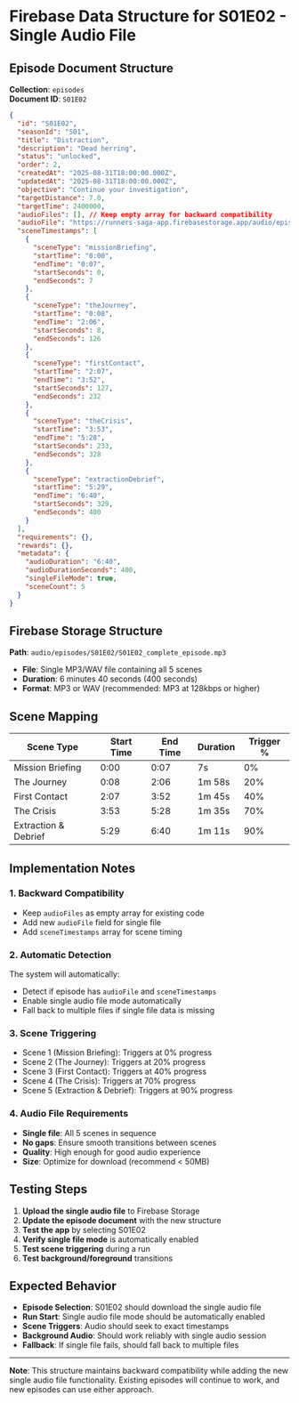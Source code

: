 # **Firebase Data Structure for S01E02 - Single Audio File**

## **Episode Document Structure**

**Collection**: `episodes`  
**Document ID**: `S01E02`

```json
{
  "id": "S01E02",
  "seasonId": "S01",
  "title": "Distraction",
  "description": "Dead herring",
  "status": "unlocked",
  "order": 2,
  "createdAt": "2025-08-31T18:00:00.000Z",
  "updatedAt": "2025-08-31T18:00:00.000Z",
  "objective": "Continue your investigation",
  "targetDistance": 7.0,
  "targetTime": 2400000,
  "audioFiles": [], // Keep empty array for backward compatibility
  "audioFile": "https://runners-saga-app.firebasestorage.app/audio/episodes/S01E02/S01E02_complete_episode.mp3",
  "sceneTimestamps": [
    {
      "sceneType": "missionBriefing",
      "startTime": "0:00",
      "endTime": "0:07",
      "startSeconds": 0,
      "endSeconds": 7
    },
    {
      "sceneType": "theJourney",
      "startTime": "0:08",
      "endTime": "2:06",
      "startSeconds": 8,
      "endSeconds": 126
    },
    {
      "sceneType": "firstContact",
      "startTime": "2:07",
      "endTime": "3:52",
      "startSeconds": 127,
      "endSeconds": 232
    },
    {
      "sceneType": "theCrisis",
      "startTime": "3:53",
      "endTime": "5:28",
      "startSeconds": 233,
      "endSeconds": 328
    },
    {
      "sceneType": "extractionDebrief",
      "startTime": "5:29",
      "endTime": "6:40",
      "startSeconds": 329,
      "endSeconds": 400
    }
  ],
  "requirements": {},
  "rewards": {},
  "metadata": {
    "audioDuration": "6:40",
    "audioDurationSeconds": 400,
    "singleFileMode": true,
    "sceneCount": 5
  }
}
```

## **Firebase Storage Structure**

**Path**: `audio/episodes/S01E02/S01E02_complete_episode.mp3`

- **File**: Single MP3/WAV file containing all 5 scenes
- **Duration**: 6 minutes 40 seconds (400 seconds)
- **Format**: MP3 or WAV (recommended: MP3 at 128kbps or higher)

## **Scene Mapping**

| Scene Type | Start Time | End Time | Duration | Trigger % |
|------------|------------|----------|----------|-----------|
| Mission Briefing | 0:00 | 0:07 | 7s | 0% |
| The Journey | 0:08 | 2:06 | 1m 58s | 20% |
| First Contact | 2:07 | 3:52 | 1m 45s | 40% |
| The Crisis | 3:53 | 5:28 | 1m 35s | 70% |
| Extraction & Debrief | 5:29 | 6:40 | 1m 11s | 90% |

## **Implementation Notes**

### **1. Backward Compatibility**
- Keep `audioFiles` as empty array for existing code
- Add new `audioFile` field for single file
- Add `sceneTimestamps` array for scene timing

### **2. Automatic Detection**
The system will automatically:
- Detect if episode has `audioFile` and `sceneTimestamps`
- Enable single audio file mode automatically
- Fall back to multiple files if single file data is missing

### **3. Scene Triggering**
- Scene 1 (Mission Briefing): Triggers at 0% progress
- Scene 2 (The Journey): Triggers at 20% progress  
- Scene 3 (First Contact): Triggers at 40% progress
- Scene 4 (The Crisis): Triggers at 70% progress
- Scene 5 (Extraction & Debrief): Triggers at 90% progress

### **4. Audio File Requirements**
- **Single file**: All 5 scenes in sequence
- **No gaps**: Ensure smooth transitions between scenes
- **Quality**: High enough for good audio experience
- **Size**: Optimize for download (recommend < 50MB)

## **Testing Steps**

1. **Upload the single audio file** to Firebase Storage
2. **Update the episode document** with the new structure
3. **Test the app** by selecting S01E02
4. **Verify single file mode** is automatically enabled
5. **Test scene triggering** during a run
6. **Test background/foreground** transitions

## **Expected Behavior**

- **Episode Selection**: S01E02 should download the single audio file
- **Run Start**: Single audio file mode should be automatically enabled
- **Scene Triggers**: Audio should seek to exact timestamps
- **Background Audio**: Should work reliably with single audio session
- **Fallback**: If single file fails, should fall back to multiple files

---

**Note**: This structure maintains backward compatibility while adding the new single audio file functionality. Existing episodes will continue to work, and new episodes can use either approach.



